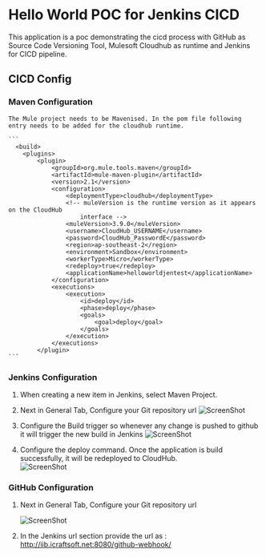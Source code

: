 # Hello World POC for Jenkins CICD

This application is a poc demonstrating the cicd process with GitHub as Source Code Versioning Tool, Mulesoft Cloudhub as runtime
and Jenkins for CICD pipeline.

## CICD Config

### Maven Configuration
    The Mule project needs to be Mavenised. In the pom file following entry needs to be added for the cloudhub runtime.
	
	```
	  <build>
		<plugins>
			<plugin>
				<groupId>org.mule.tools.maven</groupId>
				<artifactId>mule-maven-plugin</artifactId>
				<version>2.1</version>
				<configuration>
					<deploymentType>cloudhub</deploymentType>
					<!-- muleVersion is the runtime version as it appears on the CloudHub 
						interface -->
					<muleVersion>3.9.0</muleVersion>
					<username>CloudHub_USERNAME</username>
					<password>CloudHub_PasswordE</password>
					<region>ap-southeast-2</region>
					<environment>Sandbox</environment>
					<workerType>Micro</workerType>
					<redeploy>true</redeploy>
					<applicationName>helloworldjentest</applicationName>
				</configuration>
				<executions>
					<execution>
						<id>deploy</id>
						<phase>deploy</phase>
						<goals>
							<goal>deploy</goal>
						</goals>
					</execution>
				</executions>
			</plugin>
	```
### Jenkins Configuration
   1. When creating a new item in Jenkins, select Maven Project.
   
   2. Next in General Tab, Configure your Git repository url
      ![ScreenShot](https://raw.githubusercontent.com/indiramallick1988/Demo2/master/cicd/Source_code.PNG)
	  
   3. Configure the Build trigger so whenever any change is pushed to github it will trigger the new build in Jenkins
      ![ScreenShot](https://raw.githubusercontent.com/indiramallick1988/Demo2/master/cicd/BuildTriggers.PNG)
	  
   4.  Configure the deploy command. Once the application is build successfully, 
       it will be redeployed to CloudHub. 	  
      ![ScreenShot](https://raw.githubusercontent.com/indiramallick1988/Demo2/master/cicd/Build_pre.PNG)
      
### GitHub Configuration 
   1. Next in General Tab, Configure your Git repository url
   
      ![ScreenShot](https://raw.githubusercontent.com/indiramallick1988/Demo2/master/cicd/GitHubWebHook.png)
	  
   2. In the Jenkins url section provide the url as : http://iib.icraftsoft.net:8080/github-webhook/
